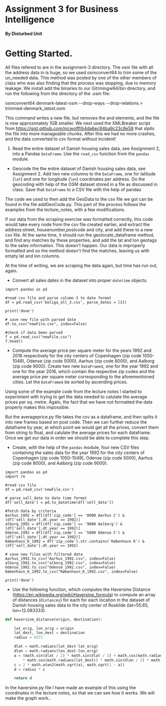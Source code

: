 # Assignment 3 for Business Intelligence
#### By Disturbed Unit
# Getting Started.
All files refered to are in the assignment-3 directory.
The osm file with all the address data in is huge, so we used osmconvert64 to trim some of the un_needed data.
This method was posted by one of the other members of class who was also finding that the process was stopping, due to memory leakage.
We install add the binaries to our Git/mingw64/bin directory, and run the following from the directory of the .osm file:

 osmconvert64 denmark-latest-osm --drop-ways --drop-relations > trimmed-denmark_latest.osm

This command writes a new file, but removes the <way> and <relation> elements, and the file is now approximately 1GB smaller.
We next used the XMLBreaker script from https://gist.github.com/nicwolff/b4da6ec84ba9c23c8e59 that slpits the file into more manageable chunks. After this we had no more crashes, and the data converted to csv format without incident!
 
 1. Read the entire dataset of Danish housing sales data, see Assignment 2, into a Pandas `DataFrame`. Use the `read_csv` function from the `pandas` module.


  * Geocode the the entire dataset of Danish housing sales data, see Assignment 2. Add two new columns to the `DataFrame`, one for latitude (`lat`) and one for longitude (`lon`) coordinates per address. Do the geocoding with help of the OSM dataset stored in a file as discussed in class. Save that `DataFrame` to a CSV file with the help of pandas
  
The code we used to then add the GeoData to the csv file we got can be found in the file addGeoCode.py. This part of the process follows the examples from the lecture_notes, with a few modifications.

If our data from the scraping exercise was formatted correctly, this code would take every node from the csv file created earlier, and extract the address:street, housenumber,postcode and city, and add these to a new csv file. At the same time, it should run the geolocate_dataframe method, and find any matches by these properties, and add the lat and lon geotags to the sales information. This doesn't happen. Our data is improperly formatted and so the method doesn't find the matches, leaving us with empty lat and lon columns.

At the time of writing, we are scraping the data again, but time has run out, again.
  


 * Convert all sales dates in the dataset into proper `datetime` objects.
```
import pandas as pd

#read csv file and parse column 3 to date format
df = pd.read_csv('boliga_all_3.csv', parse_dates = [3])

print('done')

# save new file with parsed date
df.to_csv("newFile.csv", index=False)

#check if data been parsed
f = pd.read_csv("newFile.csv")
f.head()
```


* Compute the average price per square meter for the years 1992 and 2016 respectively for the city centers of Copenhagen (zip code 1050-1049), Odense (zip code 5000), Aarhus (zip code 8000), and Aalborg (zip code 9000). Create two new `DataFrame`s, one for the year 1992 and one for the year 2016, which contain the respective zip codes and the average price per square meter corresponding to the aforementioned cities. Let the `DataFrame`s be sorted by ascending prices.

Using some of the example code from the lecture notes I started to experimient with trying to get the data needed to calulate the average prices per sq. metre. Again, the fact that we have not formatted the data properly makes this impossible.

But the averageprice.py file takes the csv as a dataframe, and then splits it into new frames based on post code. Then we can further reduce the dataframe by year, at which point we would get all the prices, convert them from string to float, and calulate the average prices for each dataframe. Once we get our data in order we should be able to complete this step.

* Create, with the help of the `pandas` module, four new CSV files containing the sales data for the year 1992 for the city centers of Copenhagen (zip code 1050-1049), Odense (zip code 5000), Aarhus (zip code 8000), and Aalborg (zip code 9000).
```
import pandas as pd
import re

#read csv file
df = pd.read_csv('newFile.csv')

# parse sell_date to date time format
df['sell_date'] = pd.to_datetime(df['sell_date'])

#fetch data by criteria
Aarhus_1992 = df[(df['zip_code'] == '8000 Aarhus C') & (df['sell_date'].dt.year == 1992)]
alborg_1992 = df[(df['zip_code'] == '9000 Aalborg') & (df['sell_date'].dt.year == 1992)]
Odense_1992 = df[(df['zip_code'] == '5000 Odense C') & (df['sell_date'].dt.year == 1992)] 
København_K_1992 = df['zip_code'].str.contains('København K') & (df['sell_date'].dt.year == 1992) 

# save new files with filtered data
Aarhus_1992.to_csv("Aarhus_1992.csv", index=False)
alborg_1992.to_csv("alborg_1992.csv", index=False)
Odense_1992.to_csv("Odense_1992.csv", index=False)
København_K_1992.to_csv("København_K_1992.csv", index=False)

print('done')
```
 * Use the following function, which computes the Haversine Distance (https://en.wikipedia.org/wiki/Haversine_formula) to compute an array of distances (`distances`) for each for each location in the dataset of Danish housing sales data to the city center of Roskilde (lat=55.65, lon=12.083333).

  ```python
  def haversine_distance(origin, destination):

      lat_orig, lon_orig = origin
      lat_dest, lon_dest = destination
      radius = 6371

      dlat = math.radians(lat_dest-lat_orig)
      dlon = math.radians(lon_dest-lon_orig)
      a = (math.sin(dlat / 2) * math.sin(dlat / 2) + math.cos(math.radians(lat_orig)) 
          * math.cos(math.radians(lat_dest)) * math.sin(dlon / 2) * math.sin(dlon / 2))
      c = 2 * math.atan2(math.sqrt(a), math.sqrt(1 - a))
      d = radius * c

      return d
  ```
  In the haversine.py file I have made an example of this using the coordinates in the lecture notes, so that we can see how it works.
  We will make the graph work..
